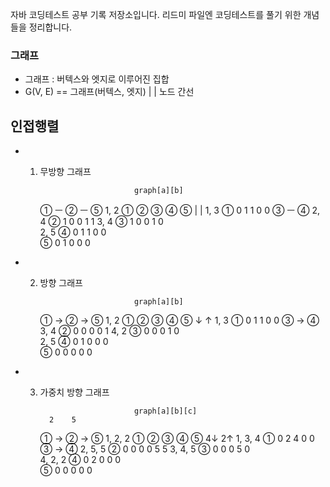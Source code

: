 자바 코딩테스트 공부 기록 저장소입니다. 
리드미 파일엔 코딩테스트를 풀기 위한 개념들을 정리합니다.


### 그래프
- 그래프 : 버텍스와 엣지로 이루어진 집합
- G(V, E) == 그래프(버텍스, 엣지) 
                    |     |
                   노드   간선
## 인접행렬

- 1. 무방향 그래프
 
                              graph[a][b]  
                                   
      ① ㅡ ② ㅡ ⑤      1, 2                 ①  ②  ③  ④  ⑤
      |    |           1, 3               ① 0  1   1  0  0
      ③ ㅡ ④           2, 4               ② 1  0   0  1  1
                       3, 4               ③ 1  0   0  1  0  
                       2, 5               ④ 0  1   1  0  0   
                                          ⑤ 0  1   0  0  0

- 2. 방향 그래프
 
                              graph[a][b]  
                                   
      ① -> ② -> ⑤    1, 2                 ①  ②  ③  ④  ⑤
      ↓     ↑          1, 3               ① 0  1   1  0  0
      ③ -> ④          3, 4               ② 0  0   0  0  1
                       4, 2               ③ 0  0   0  1  0  
                       2, 5               ④ 0  1   0  0  0   
                                          ⑤ 0  0   0  0  0


- 3. 가중치 방향 그래프
                               
                              graph[a][b][c]  
           2    5
        ① -> ② -> ⑤     1, 2, 2               ①  ②  ③  ④  ⑤
        4↓    2↑          1, 3, 4             ① 0  2   4  0  0
        ③ -> ④          2, 5, 5             ② 0  0   0  0  5
           5             3, 4, 5             ③ 0  0   0  5  0  
                         4, 2, 2             ④ 0  2   0  0  0   
                                             ⑤ 0  0   0  0  0
